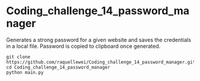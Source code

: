 # Coding_challenge_14_password_manager

Generates a strong password for a given website and saves the credentials in a local file. Password is copied to clipboard once generated.
```
git clone https://github.com/raquellewei/Coding_challenge_14_password_manager.git
cd Coding_challenge_14_password_manager
python main.py
```
